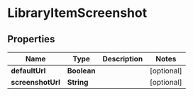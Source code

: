 
# LibraryItemScreenshot

## Properties
Name | Type | Description | Notes
------------ | ------------- | ------------- | -------------
**defaultUrl** | **Boolean** |  |  [optional]
**screenshotUrl** | **String** |  |  [optional]



